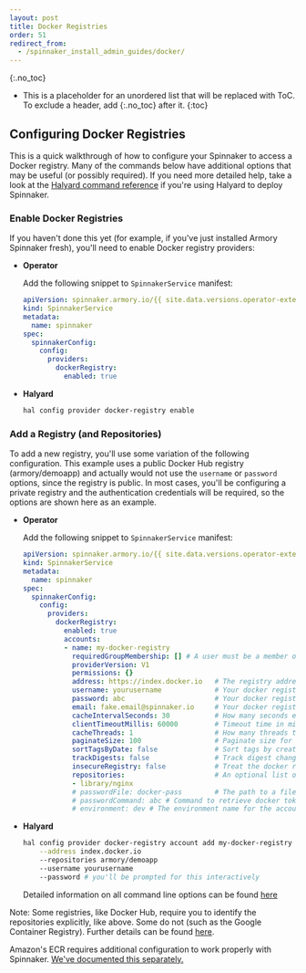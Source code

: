 ```yaml
---
layout: post
title: Docker Registries
order: 51
redirect_from:
  - /spinnaker_install_admin_guides/docker/
---
```

{:.no_toc}
* This is a placeholder for an unordered list that will be replaced with ToC. To exclude a header, add {:.no_toc} after it.
{:toc}

## Configuring Docker Registries

This is a quick walkthrough of how to configure your Spinnaker to access a
Docker registry.  Many of the commands below have additional options that
may be useful (or possibly required).  If you need more detailed help, take
a look at the [Halyard command reference](https://www.spinnaker.io/reference/halyard/commands/#hal-config-provider-docker-registry) if you're using Halyard to deploy Spinnaker.

### Enable Docker Registries

If you haven't done this yet (for example, if you've just installed Armory
Spinnaker fresh), you'll need to enable Docker registry providers:

* **Operator**

    Add the following snippet to `SpinnakerService` manifest:

    ```yaml
    apiVersion: spinnaker.armory.io/{{ site.data.versions.operator-extended-crd-version }}
    kind: SpinnakerService
    metadata:
      name: spinnaker
    spec:
      spinnakerConfig:  
        config:
          providers:
            dockerRegistry:
              enabled: true
    ```

* **Halyard**

    ```bash
    hal config provider docker-registry enable
    ```

### Add a Registry (and Repositories)

To add a new registry, you'll use some variation of the following configuration.
This example uses a public Docker Hub registry (armory/demoapp) and actually
would not use the `username` or `password` options, since the registry is
public.  In most cases, you'll be configuring a private registry and the
authentication credentials will be required, so the options are shown here
as an example.

* **Operator**

    Add the following snippet to `SpinnakerService` manifest:

    ```yaml
    apiVersion: spinnaker.armory.io/{{ site.data.versions.operator-extended-crd-version }}
    kind: SpinnakerService
    metadata:
      name: spinnaker
    spec:
      spinnakerConfig:  
        config:
          providers:
            dockerRegistry:
              enabled: true
              accounts:
              - name: my-docker-registry
                requiredGroupMembership: [] # A user must be a member of at least one specified group in order to make changes to this account's cloud resources.
                providerVersion: V1
                permissions: {}
                address: https://index.docker.io   # The registry address you want to pull and deploy images from. For example: index.docker.io - DockerHub quay.io - Quay gcr.io - Google Container Registry (GCR) [us|eu|asia].gcr.io - Regional GCR localhost - Locally deployed registry
                username: yourusername             # Your docker registry username
                password: abc                      # Your docker registry password. This field support "encrypted" secret references.
                email: fake.email@spinnaker.io     # Your docker registry email (often this only needs to be well-formed, rather than be a real address)
                cacheIntervalSeconds: 30           # How many seconds elapse between polling your docker registry. Certain registries are sensitive to over-polling, and larger intervals (e.g. 10 minutes = 600 seconds) are desirable if you're seeing rate limiting.
                clientTimeoutMillis: 60000         # Timeout time in milliseconds for this repository.
                cacheThreads: 1                    # How many threads to cache all provided repos on. Really only useful if you have a ton of repos.
                paginateSize: 100                  # Paginate size for the docker repository _catalog endpoint.
                sortTagsByDate: false              # Sort tags by creation date.
                trackDigests: false                # Track digest changes. This is not recommended as it consumes a high QPM, and most registries are flaky.
                insecureRegistry: false            # Treat the docker registry as insecure (don't validate the ssl cert).
                repositories:                      # An optional list of repositories to cache images from. If not provided, Spinnaker will attempt to read accessible repositories from the registries _catalog endpoint
                - library/nginx
                # passwordFile: docker-pass        # The path to a file containing your docker password in plaintext (not a docker/config.json file). This field support "encryptedFile" secret references.
                # passwordCommand: abc # Command to retrieve docker token/password, commands must be available in environment
                # environment: dev # The environment name for the account. Many accounts can share the same environment (e.g. dev, test, prod)
    ```

* **Halyard**

    ```bash
    hal config provider docker-registry account add my-docker-registry \
        --address index.docker.io
        --repositories armory/demoapp
        --username yourusername
        --password # you'll be prompted for this interactively
    ```

    Detailed information on all command line options can be found [here](https://www.spinnaker.io/reference/halyard/commands/#hal-config-provider-docker-registry-account-add)

Note:  Some registries, like Docker Hub, require you to identify the
repositories explicitly, like above.  Some do not (such as the Google
Container Registry).  Further details can be found [here](https://www.spinnaker.io/setup/install/providers/docker-registry/).

Amazon's ECR requires additional configuration to work properly with Spinnaker.
[We've documented this separately.](/spinnaker-install-admin-guides/ecr-registry/)
